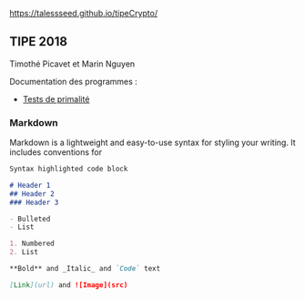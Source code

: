 https://talessseed.github.io/tipeCrypto/
## TIPE 2018
Timothé Picavet et Marin Nguyen

Documentation des programmes :
- [Tests de primalité](Algos/Tests%20de%20primalite/index.html)


### Markdown

Markdown is a lightweight and easy-to-use syntax for styling your writing. It includes conventions for

```markdown
Syntax highlighted code block

# Header 1
## Header 2
### Header 3

- Bulleted
- List

1. Numbered
2. List

**Bold** and _Italic_ and `Code` text

[Link](url) and ![Image](src)
```
